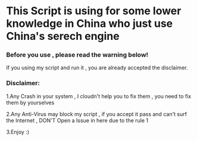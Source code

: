 # This Script is using for some lower knowledge in China who just use China's serech engine

### Before you use , please read the warning below!

If you using my script and run it , you are already accepted the disclaimer.

### Disclaimer: 
1.Any Crash in your system , I cloudn't help you to fix them , you need to fix them by yourselves

2.Any Anti-Virus may block my script , if you accept it pass and can't surf the Internet , DON'T Open a Issue in here due to the rule 1

3.Enjoy :)

